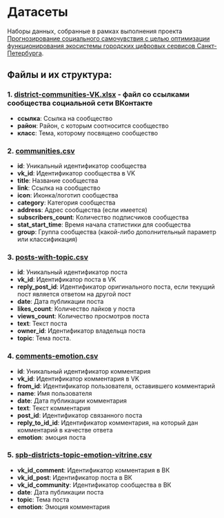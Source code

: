 # Датасеты
Наборы данных, собранные в рамках выполнения проекта [Прогнозирование социального самочувствия с целью оптимизации функционирования экосистемы городских цифровых сервисов Санкт-Петербурга](https://rscf.ru/project/23-28-10069/).

## Файлы и их структура:

### 1. [district-communities-VK.xlsx](https://disk.yandex.ru/i/qXTgd-dAqxgc6g) - файл со ссылками сообщества социальной сети ВКонтакте
- **ссылка**: Ссылка на сообщество
- **район**: Район, с которым соотносится сообщество
- **класс**: Тема, которому посвящено сообщество


### 2. [communities.csv](https://disk.yandex.ru/d/TRc_Nl5RQB_oWw)

- **id**: Уникальный идентификатор сообщества
- **vk_id**: Идентификатор сообщества в VK
- **title**: Название сообщества
- **link**: Ссылка на сообщество
- **icon**: Иконка/логотип сообщества
- **category**: Категория сообщества
- **address**: Адрес сообщества (если имеется)
- **subscribers_count**: Количество подписчиков сообщества
- **stat_start_time**: Время начала статистики для сообщества
- **group**: Группа сообщества (какой-либо дополнительный параметр или классификация)

### 3. [posts-with-topic.csv](https://disk.yandex.ru/d/rwGlp3DooVk7UQ)

- **id**: Уникальный идентификатор поста
- **vk_id**: Идентификатор поста в VK
- **reply_post_id**: Идентификатор оригинального поста, если текущий пост является ответом на другой пост
- **date**: Дата публикации поста
- **likes_count**: Количество лайков у поста
- **views_count**: Количество просмотров поста
- **text**: Текст поста
- **owner_id**: Идентификатор владельца поста
- **topic**: Тема поста.

### 4. [comments-emotion.csv](https://disk.yandex.ru/d/ISvNHi0u6SDnMA)

- **id**: Уникальный идентификатор комментария
- **vk_id**: Идентификатор комментария в VK
- **from_id**: Идентификатор пользователя, оставившего комментарий
- **name**: Имя пользователя
- **date**: Дата публикации комментария
- **text**: Текст комментария
- **post_id**: Идентификатор связанного поста
- **reply_to_id_id**: Идентификатор комментария, на который дан комментарий в качестве ответа
- **emotion**: эмоция поста

### 5. [spb-districts-topic-emotion-vitrine.csv](https://disk.yandex.ru/d/9WLa5-aLKQWPbA)

- **vk_id_comment**: Идентификатор комментария в ВК
- **vk_id_post**: Идентификатор поста в ВК
- **vk_id_community**: Идентификатор сообщества в ВК
- **date**: Дата публикации поста
- **topic**: Тема поста
- **emotion**: Эмоция комментария
